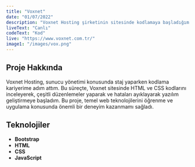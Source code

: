 ```yaml
---
title: "Voxnet"
date: "01/07/2022"
description: "Voxnet Hosting şirketinin sitesinde kodlamaya başladığım ilk proje."
liveText: "Canlı"
codeText: "Kod"
live: "https://www.voxnet.com.tr/"
image1: "/images/vox.png"
---
```


## **Proje Hakkında**

Voxnet Hosting, sunucu yönetimi konusunda staj yaparken kodlama kariyerime adım attım. Bu süreçte, Voxnet sitesinde HTML ve CSS kodlarını inceleyerek, çeşitli düzenlemeler yaparak ve hataları ayıklayarak yazılım geliştirmeye başladım. Bu proje, temel web teknolojilerini öğrenme ve uygulama konusunda önemli bir deneyim kazanmamı sağladı.

## **Teknolojiler**

- **Bootstrap**
- **HTML**
- **CSS**
- **JavaScript**
